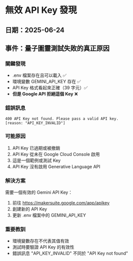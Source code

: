 # 無效 API Key 發現

## 日期：2025-06-24
## 事件：量子圖靈測試失敗的真正原因

### 關鍵發現
- .env 檔案存在且可以載入 ✅
- 環境變數 GEMINI_API_KEY 存在 ✅
- API Key 格式看起來正確（39 字元）✅
- **但是 Google API 拒絕這個 Key** ❌

### 錯誤訊息
```
400 API Key not found. Please pass a valid API key. 
[reason: "API_KEY_INVALID"]
```

### 可能原因
1. API Key 已過期或被撤銷
2. API Key 從未在 Google Cloud Console 啟用
3. 這是一個範例或測試 Key
4. API Key 沒有啟用 Generative Language API

### 解決方案
需要一個有效的 Gemini API Key：
1. 前往 https://makersuite.google.com/app/apikey
2. 創建新的 API Key
3. 更新 .env 檔案中的 GEMINI_API_KEY

### 重要教訓
- 環境變數存在不代表其值有效
- 測試時要驗證 API Key 的有效性
- 錯誤訊息 "API_KEY_INVALID" 不同於 "API Key not found"
